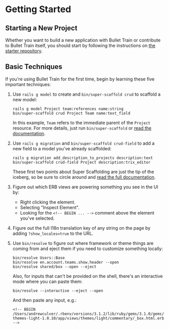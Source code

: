 # Getting Started

## Starting a New Project

Whether you want to build a new application with Bullet Train or contribute to Bullet Train itself, you should start by following the instructions on [the starter repository](https://github.com/bullet-train-co/bullet_train).

## Basic Techniques

If you're using Bullet Train for the first time, begin by learning these five important techniques:

1. Use `rails g model` to create and `bin/super-scaffold crud` to scaffold a new model:

    ```
    rails g model Project team:references name:string
    bin/super-scaffold crud Project Team name:text_field
    ```

    In this example, `Team` refers to the immediate parent of the `Project` resource. For more details, just run `bin/super-scaffold` or [read the documentation](/docs/super-scaffolding.md).

2. Use `rails g migration` and `bin/super-scaffold crud-field` to add a new field to a model you've already scaffolded:

    ```
    rails g migration add_description_to_projects description:text
    bin/super-scaffold crud-field Project description:trix_editor
    ```

    These first two points about Super Scaffolding are just the tip of the iceberg, so be sure to circle around and [read the full documentation](/docs/super-scaffolding.md).

3. Figure out which ERB views are powering something you see in the UI by:

    - Right clicking the element.
    - Selecting "Inspect Element".
    - Looking for the `<!-- BEGIN ... -->` comment above the element you've selected.

4. Figure out the full I18n translation key of any string on the page by adding `?show_locales=true` to the URL.

5. Use `bin/resolve` to figure out where framework or theme things are coming from and eject them if you need to customize something locally:

    ```
    bin/resolve Users::Base
    bin/resolve en.account.teams.show.header --open
    bin/resolve shared/box --open --eject
    ```

    Also, for inputs that can't be provided on the shell, there's an interactive mode where you can paste them:

    ```
    bin/resolve --interactive --eject --open
    ```

    And then paste any input, e.g.:

    ```
    <!-- BEGIN /Users/andrewculver/.rbenv/versions/3.1.2/lib/ruby/gems/3.1.0/gems/bullet_train-themes-light-1.0.10/app/views/themes/light/commentary/_box.html.erb -->
    ```
